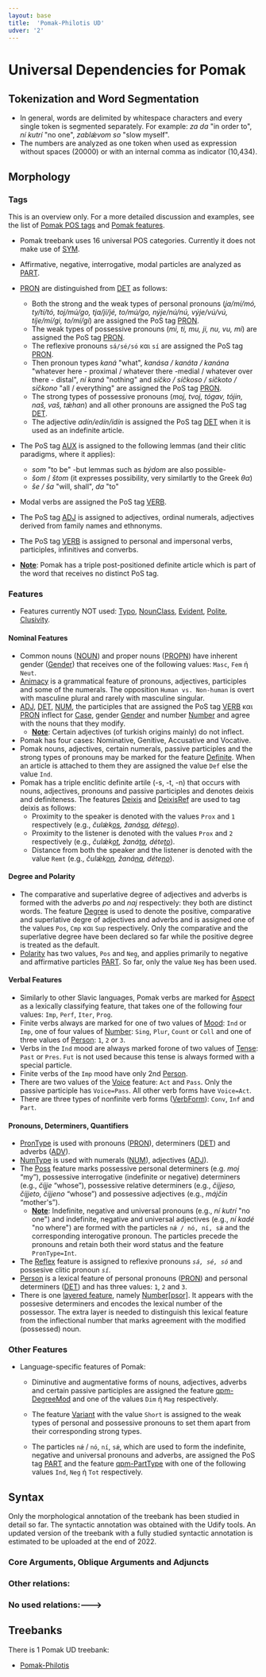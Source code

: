```yaml
---
layout: base
title:  'Pomak-Philotis UD'
udver: '2'
---
```


# Universal Dependencies for Pomak
<!--<span class="flagspan"><img class="flag" src="pm.png"/></span>-->

## Tokenization and Word Segmentation


* In general, words are delimited by whitespace characters and every single token is segmented separately. For example: _za da_ "in order to", _ní kutrí_ "no one", _zablǽvom so_ "slow myself".
* The numbers are analyzed as one token when used as expression without spaces (20000) or with an internal comma as indicator (10,434).


## Morphology

### Tags

This is an overview only. For a more detailed discussion and examples, see the list of [Pomak POS tags](pos/index.md) and [Pomak features](feat/index.md).

* Pomak treebank uses 16 universal POS categories. Currently it does not make use of [SYM](../../u/pos/SYM.md).
* Affirmative, negative, interrogative, modal particles are analyzed as [PART](pos/PART.md).
* [PRON](pos/PRON.md) are distinguished from [DET](pos/DET.md) as follows:
	* Both the strong and the weak types of personal pronouns (_ja/mí/mó, ty/tí/tó, toj/mú/go, tja/jí/jé, to/mú/go, nýje/nú/nú, výje/vú/vú, tíje/mí/gi, to/mí/gi_) are assigned the PoS tag [PRON](pos/PRON.md).
	* The weak types of possessive pronouns (_mi, ti, mu, ji, nu, vu, mi_) are assigned the PoS tag [PRON](pos/PRON.md).
	* The reflexive pronouns  `sá/sé/só` και `sí` are assigned the PoS tag [PRON](pos/PRON.md).
	* Then pronoun types _kaná_ "what", _kanása / kanáta / kanána_ "whatever here - proximal / whatever there -medial / whatever over there - distal", _ní kaná_ "nothing" and _síčko / síčkoso / síčkoto / síčkono_ "all / everything" are assigned the PoS tag [PRON](pos/PRON.md).
	* The strong types of possessive pronouns (_moj, tvoj, tógav, tójin, naš, vaš, tǽhan_) and all other pronouns are assigned the PoS tag [DET](pos/DET.md).
	* The adjective _adín/edín/idín_ is assigned the PoS tag [DET](pos/DET.md) when it is used as an indefinite article.

* The PoS tag [AUX](pos/AUX_.md) is assigned to the following lemmas (and their clitic paradigms, where it applies): 
 	* _som_ "to be" -but lemmas such as _býdom_ are also possible-
	* _šom_ / _štom_ (it expresses possibility, very similartly to the Greek _θα_)  
	*  _še / ša_ "will, shall", _da_ "to" 
	
* Modal verbs are assigned the PoS tag [VERB](pos/VERB.md).
* The  PoS tag [ADJ](pos/ADJ.md) is assigned to adjectives, ordinal numerals, adjectives derived from family names and ethnonyms.
* The  PoS tag  [VERB](pos/VERB.md) is assigned to personal and impersonal verbs, participles, infinitives and converbs.
* <b><u>Note</u></b>: Pomak has a triple post-positioned definite article which is part of the word that receives no distinct PoS tag.


### Features

* Features currently NOT used: [Typo](), [NounClass](), [Evident](), [Polite](), [Clusivity]().

#### Nominal Features

* Common nouns ([NOUN](pos/NOUN.md)) and proper nouns ([PROPN](pos/PROPN.md)) have inherent gender ([Gender](feat/Gender.md)) that receives one of the following values: `Masc`, `Fem` ή `Neut`.
* [Animacy](feat/Animacy.md) is a grammatical feature of pronouns, adjectives, participles and some of the numerals. The opposition  `Human vs. Non-human` is overt with  masculine plural and rarely  with masculine singular.
*  [ADJ](pos/ADJ.md), [DET](pos/DET.md), [NUM](pos/NUM.md), the participles that are assigned the PoS tag [VERB](pos/VERB.md) και [PRON](pos/PRON.md) inflect for [Case](feat/Case.md), gender [Gender](feat/Gender.md) and number [Number](feat/Number.md) and agree with the nouns that they modify.
	* <b><u>Note</u></b>: Certain adjectives (of turkish origins mainly) do not inflect.
* Pomak has four cases: Nominative, Genitive, Accusative and Vocative.
* Pomak nouns, adjectives, certain numerals, passive participles and the strong types of pronouns may be marked for the feature [Definite](feat/Definite.md).  When an article is attached to them they are assigned the value `Def` else the value `Ind`.
* Pomak has a triple enclitic definite artile (-s, -t, -n) that occurs with nouns, adjectives, pronouns and passive participles and denotes deixis and definiteness.  The features [Deixis](feat/Deixis.md) and [DeixisRef](feat/DeixisRef.md) are used to tag deixis as follows:
	* Proximity to the speaker is denoted with the values  `Prox` and `1` respectively (e.g., _čulǽk<u>os</u>, žaná<u>sa</u>, déte<u>so</u>_).
	* Proximity to the listener is denoted with the values  `Prox` and `2` respectively (e.g., _čulǽk<u>ot</u>, žaná<u>ta</u>, déte<u>to</u>_).
	* Distance from both the speaker and the listener is denoted with the value `Remt` (e.g., _čulǽk<u>on</u>, žaná<u>na</u>, déte<u>no</u>_).


#### Degree and Polarity

* The comparative and superlative degree of adjectives and adverbs is formed with the adverbs  _po_ and _naj_ respectively: they both are distinct words.   Τhe feature [Degree](feat/Degree.md) is used to denote the positive, comparative and superlative degre of adjectives and adverbs and is assigned one of the values  `Pos`, `Cmp` και `Sup` respectively. Only the comparative and the superlative degree have been declared so far while the positive degree is treated as the default. 
* [Polarity](feat/Polarity.md) has two values, `Pos` and `Neg`, and applies primarily to negative and affirmative particles [PART](pos/PART.md).  So far, only the value  `Neg` has been used.

#### Verbal Features

* Similarly to other Slavic languages, Pomak verbs are marked for  [Aspect](feat/Aspect.md) as a lexically classifying feature, that takes one of the following four values: `Imp`, `Perf`, `Iter`, `Prog`.
* Finite verbs always are marked for one of two values of [Mood](feat/Mood.md): `Ind` or `Imp`, one of four values of [Number](feat/Number.md): `Sing`, `Plur`, `Count` or `Coll` and one of three values of [Person](feat/Person.md): `1`, `2` or `3`.
* Verbs in the `Ind` mood are always  marked forone of two values of [Tense](feat/Tense.md): `Past` or `Pres`. `Fut` is not used because this tense is always formed with a special particle.
* Finite verbs of the `Imp` mood have only 2nd [Person](feat/Person.md).
* There are two values of the [Voice](feat/Voice.md) feature: `Act` and `Pass`. Only the passive participle has `Voice=Pass`. All other verb forms have `Voice=Act`.
* There are three types of nonfinite verb forms ([VerbForm](feat/VerbForm.md)): `Conv`, `Inf` and `Part`.

#### Pronouns, Determiners, Quantifiers

* [PronType](feat/PronType.md) is used with pronouns ([PRON](pos/PRON.md)), determiners ([DET](pos/DET.md)) and adverbs ([ADV](pos/ADV.md)).
* [NumType](feat/NumType.md) is used with numerals ([NUM](pos/NUM.md)), adjectives ([ADJ](pos/ADJ.md)).
* The [Poss](feat/Poss.md) feature marks possessive personal determiners (e.g. _moj_ “my”), possessive interrogative (indefinite or negative) determiners (e.g., _číjje_ “whose”), possessive relative determiners (e.g., _číjjeso, číjjeto, číjjeno_ “whose”) and possessive adjectives (e.g., _májčin_ “mother's”).
	* <b><u>Note</u></b>: Indefinite, negative and universal pronouns  (e.g., _ní kutrí_ "no one") and indefinite, negative and universal adjectives (e.g., _ní kadé_ "no where") are formed with the particles `nǽ / nó, ní, sǽ` and the corresponding interogative pronoun. The particles precede the pronouns and retain both their word status and the feature `PronType=Int`.
* The [Reflex](feat/Reflex.md) feature is assigned to reflexive pronouns _`sá, sé, só`_ and possesive clitic pronoun _`sí`_.
* [Person](feat/Person.md) is a lexical feature of personal pronouns ([PRON](pos/PRON.md)) and personal determiners ([DET](pos/DET.md)) and has three values: `1`, `2` and `3`.
* There is one [layered feature](../../u/overview/feat-layers.md), namely [Number[psor]](feat/Number-psor.md).
  It appears with the possesive determiners and encodes the lexical number of the possessor.
  The extra layer is needed to distinguish this lexical feature from the inflectional number that marks agreement with the modified (possessed) noun.

### Other Features

* Language-specific features of Pomak:

  * Diminutive and augmentative forms of nouns, adjectives, adverbs and certain passive participles are assigned the feature [qpm-DegreeMod](feat/qpm-DegreeMod.md) and one of the values `Dim` ή `Mag` respectively.

  * Τhe feature [Variant](feat/Variant.md) with the value `Short` is assigned to the weak types of personal and possessive pronouns to set them apart from their corresponding strong types.  

  * Τhe particles `nǽ` / `nó`, `ní`, `sǽ`, which are used to form the indefinite, negative and universal pronouns and adverbs, are assigned the PoS tag  [PART](pos/PART.md) and the feature [qpm-PartType](feat/qpm-PartType.md) with one of the following values `Ind`, `Neg` ή `Tot` respectively.

## Syntax

Only the morphological annotation of the treebank has been studied in detail so far. 
The syntactic annotation was obtained with the Udify tools. An updated version of the treebank with a fully studied syntactic annotation 
is estimated to be uploaded at the end of 2022.

<!--- This is an overview only. For more detailed discussion and examples, see the list of [Pomak relations](dep/index.md).-->

### Core Arguments, Oblique Arguments and Adjuncts


### Other relations:


### No used relations:--->


## Treebanks

There is 1 Pomak UD treebank:

  * [Pomak-Philotis](index.md)
